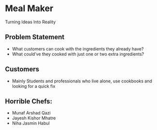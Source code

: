 # Meal Maker
Turning Ideas Into Reality

## Problem Statement
* What customers can cook with the ingredients they already have?
* What could’ve they cooked with just one or two extra ingredients?

## Customers
* Mainly Students and professionals who live alone, use cookbooks and looking for a quick fix

## Horrible Chefs:
* Munaf Arshad Qazi
* Jayesh Kishor Mhatre
* Niha Jasmin Habul

